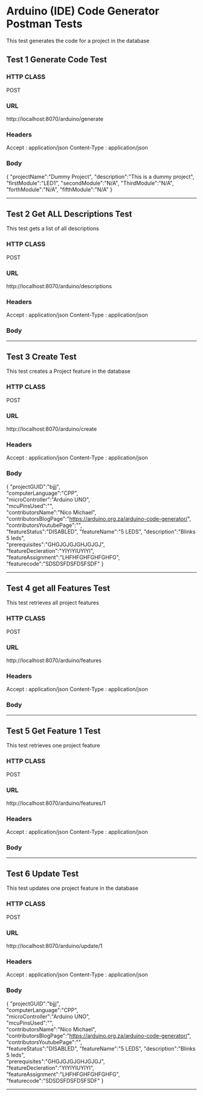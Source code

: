 # Arduino (IDE) Code Generator Postman Tests
This test generates the code for a project in the database

## Test 1 Generate Code Test

### HTTP CLASS
POST

### URL
http://localhost:8070/arduino/generate 

### Headers
Accept  :  application/json
Content-Type  :  application/json

### Body

{
"projectName":"Dummy Project",
"description":"This is a dummy project",
"firstModule":"LED1",
"secondModule":"N/A",
"ThirdModule":"N/A",
"forthModule":"N/A",
"fifthModule":"N/A"
}
  
_____________________________________________________________________________________

## Test 2 Get ALL Descriptions Test
This test gets a list of all descriptions

### HTTP CLASS
POST

### URL
http://localhost:8070/arduino/descriptions

### Headers
Accept  :  application/json
Content-Type  :  application/json

### Body

_____________________________________________________________________________________


## Test 3 Create Test
This test creates a Project feature in the database

### HTTP CLASS
POST

### URL
http://localhost:8070/arduino/create 

### Headers
Accept  :  application/json
Content-Type  :  application/json

### Body

{
"projectGUID":"bjjj",	
"computerLanguage":"CPP",	
"microController":"Arduino UNO",	
"mcuPinsUsed":"",	
"contributorsName":"Nico Michael",	
"contributorsBlogPage":"https://arduino.org.za/arduino-code-generator/",	
"contributorsYoutubePage":"",	
"featureStatus":"DISABLED",
"featureName":"5 LEDS",	
"description":"Blinks 5 leds",	
"prerequisites":"GHGJGJGJGHJGJGJ",	
"featureDecleration":"YIYIYIUYIYI",
"featureAssignment":"LHFHFGHFGHFGHFG",
"featurecode":"SDSDSFDSFDSFSDF"
}
  
_____________________________________________________________________________________

## Test 4 get all Features Test
This test retrieves all project features

### HTTP CLASS
POST

### URL
http://localhost:8070/arduino/features

### Headers
Accept  :  application/json
Content-Type  :  application/json

### Body

_____________________________________________________________________________________


## Test 5 Get Feature 1 Test
This test retrieves one project feature

### HTTP CLASS
POST

### URL
http://localhost:8070/arduino/features/1

### Headers
Accept  :  application/json
Content-Type  :  application/json

### Body

_____________________________________________________________________________________


## Test 6 Update Test
This test updates one project feature in the database

### HTTP CLASS
POST

### URL
http://localhost:8070/arduino/update/1

### Headers
Accept  :  application/json
Content-Type  :  application/json

### Body

{
"projectGUID":"bjjj",	
"computerLanguage":"CPP",	
"microController":"Arduino UNO",	
"mcuPinsUsed":"",	
"contributorsName":"Nico Michael",	
"contributorsBlogPage":"https://arduino.org.za/arduino-code-generator/",	
"contributorsYoutubePage":"",	
"featureStatus":"DISABLED",
"featureName":"5 LEDS",	
"description":"Blinks 5 leds",	
"prerequisites":"GHGJGJGJGHJGJGJ",	
"featureDecleration":"YIYIYIUYIYI",
"featureAssignment":"LHFHFGHFGHFGHFG",
"featurecode":"SDSDSFDSFDSFSDF"
}
  
_____________________________________________________________________________________

